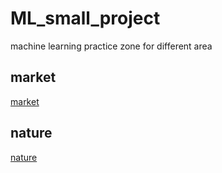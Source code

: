 # ML_small_project
machine learning practice zone for different area

## market
[market](marketing/README.md)

## nature
[nature](marketing/README.md)
